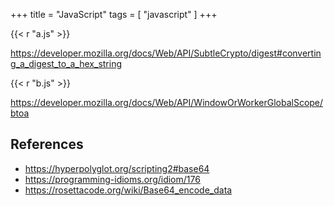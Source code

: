 +++
title = "JavaScript"
tags = [ "javascript" ]
+++

{{< r "a.js" >}}

<https://developer.mozilla.org/docs/Web/API/SubtleCrypto/digest#converting_a_digest_to_a_hex_string>

{{< r "b.js" >}}

<https://developer.mozilla.org/docs/Web/API/WindowOrWorkerGlobalScope/btoa>

## References

- <https://hyperpolyglot.org/scripting2#base64>
- <https://programming-idioms.org/idiom/176>
- <https://rosettacode.org/wiki/Base64_encode_data>
